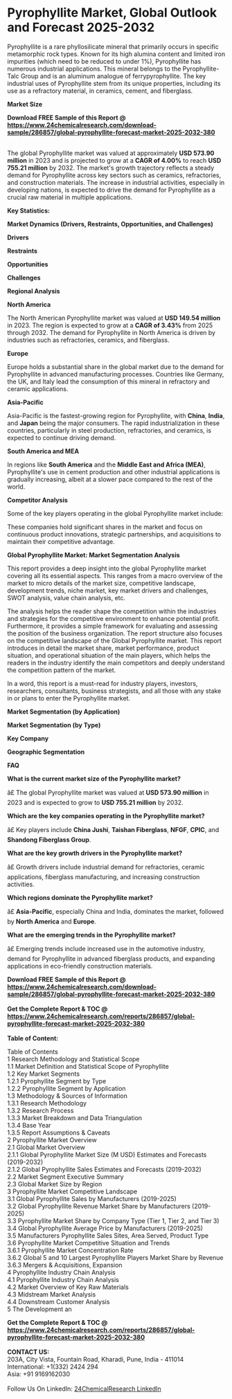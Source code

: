 <h1>Pyrophyllite Market, Global Outlook and Forecast 2025-2032</h1><p>Pyrophyllite is a rare phyllosilicate mineral that primarily occurs in specific metamorphic rock types. Known for its high alumina content and limited iron impurities (which need to be reduced to under 1%), Pyrophyllite has numerous industrial applications. This mineral belongs to the Pyrophyllite-Talc Group and is an aluminum analogue of ferrypyrophyllite. The key industrial uses of Pyrophyllite stem from its unique properties, including its use as a refractory material, in ceramics, cement, and fiberglass.</p><p>
<strong>Market Size</strong></p><p>
</p><div><b>Download FREE Sample of this Report @ 
            <a href="https://www.24chemicalresearch.com/download-sample/286857/global-pyrophyllite-forecast-market-2025-2032-380">
            https://www.24chemicalresearch.com/download-sample/286857/global-pyrophyllite-forecast-market-2025-2032-380</a></b></div><br><p>The global Pyrophyllite market was valued at approximately <strong>USD 573.90 million</strong> in 2023 and is projected to grow at a <strong>CAGR of 4.00%</strong> to reach <strong>USD 755.21 million</strong> by 2032. The market's growth trajectory reflects a steady demand for Pyrophyllite across key sectors such as ceramics, refractories, and construction materials. The increase in industrial activities, especially in developing nations, is expected to drive the demand for Pyrophyllite as a crucial raw material in multiple applications.</p><p>
<strong>Key Statistics:</strong></p><p>
</p><p>
<strong>Market Dynamics (Drivers, Restraints, Opportunities, and Challenges)</strong></p><p>
<strong>Drivers</strong></p><p>
</p><p>
<strong>Restraints</strong></p><p>
</p><p>
<strong>Opportunities</strong></p><p>
</p><p>
<strong>Challenges</strong></p><p>
</p><p>
<strong>Regional Analysis</strong></p><p>
<strong>North America</strong></p><p>
</p><p>The North American Pyrophyllite market was valued at <strong>USD 149.54 million</strong> in 2023. The region is expected to grow at a <strong>CAGR of 3.43%</strong> from 2025 through 2032. The demand for Pyrophyllite in North America is driven by industries such as refractories, ceramics, and fiberglass.</p><p>
<strong>Europe</strong></p><p>
</p><p>Europe holds a substantial share in the global market due to the demand for Pyrophyllite in advanced manufacturing processes. Countries like Germany, the UK, and Italy lead the consumption of this mineral in refractory and ceramic applications.</p><p>
<strong>Asia-Pacific</strong></p><p>
</p><p>Asia-Pacific is the fastest-growing region for Pyrophyllite, with <strong>China</strong>, <strong>India</strong>, and <strong>Japan</strong> being the major consumers. The rapid industrialization in these countries, particularly in steel production, refractories, and ceramics, is expected to continue driving demand.</p><p>
<strong>South America and MEA</strong></p><p>
</p><p>In regions like <strong>South America</strong> and the <strong>Middle East and Africa (MEA)</strong>, Pyrophyllite's use in cement production and other industrial applications is gradually increasing, albeit at a slower pace compared to the rest of the world.</p><p>
<strong>Competitor Analysis</strong></p><p>
</p><p>Some of the key players operating in the global Pyrophyllite market include:</p><p>
</p><p>
</p><p>These companies hold significant shares in the market and focus on continuous product innovations, strategic partnerships, and acquisitions to maintain their competitive advantage.</p><p>
<strong>Global Pyrophyllite Market: Market Segmentation Analysis</strong></p><p>
</p><p>This report provides a deep insight into the global Pyrophyllite market covering all its essential aspects. This ranges from a macro overview of the market to micro details of the market size, competitive landscape, development trends, niche market, key market drivers and challenges, SWOT analysis, value chain analysis, etc.</p><p>
</p><p>The analysis helps the reader shape the competition within the industries and strategies for the competitive environment to enhance potential profit. Furthermore, it provides a simple framework for evaluating and assessing the position of the business organization. The report structure also focuses on the competitive landscape of the Global Pyrophyllite market. This report introduces in detail the market share, market performance, product situation, and operational situation of the main players, which helps the readers in the industry identify the main competitors and deeply understand the competition pattern of the market.</p><p>
</p><p>In a word, this report is a must-read for industry players, investors, researchers, consultants, business strategists, and all those with any stake in or plans to enter the Pyrophyllite market.</p><p>
<strong>Market Segmentation (by Application)</strong></p><p>
</p><p>
<strong>Market Segmentation (by Type)</strong></p><p>
</p><p>
<strong>Key Company</strong></p><p>
</p><p>
<strong>Geographic Segmentation</strong></p><p>
</p><p>
<strong>FAQ </strong></p><p>
<strong>What is the current market size of the Pyrophyllite market?</strong></p><p>
</p><p>â£ The global Pyrophyllite market was valued at <strong>USD 573.90 million</strong> in 2023 and is expected to grow to <strong>USD 755.21 million</strong> by 2032.</p><p>
<strong>Which are the key companies operating in the Pyrophyllite market?</strong></p><p>
</p><p>â£ Key players include <strong>China Jushi</strong>, <strong>Taishan Fiberglass</strong>, <strong>NFGF</strong>, <strong>CPIC</strong>, and <strong>Shandong Fiberglass Group</strong>.</p><p>
<strong>What are the key growth drivers in the Pyrophyllite market?</strong></p><p>
</p><p>â£ Growth drivers include industrial demand for refractories, ceramic applications, fiberglass manufacturing, and increasing construction activities.</p><p>
<strong>Which regions dominate the Pyrophyllite market?</strong></p><p>
</p><p>â£ <strong>Asia-Pacific</strong>, especially China and India, dominates the market, followed by <strong>North America</strong> and <strong>Europe</strong>.</p><p>
<strong>What are the emerging trends in the Pyrophyllite market?</strong></p><p>
</p><p>â£ Emerging trends include increased use in the automotive industry, demand for Pyrophyllite in advanced fiberglass products, and expanding applications in eco-friendly construction materials.</p><p>
</p><p></p><p>
</p><p></p><div><b>Download FREE Sample of this Report @ 
            <a href="https://www.24chemicalresearch.com/download-sample/286857/global-pyrophyllite-forecast-market-2025-2032-380">
            https://www.24chemicalresearch.com/download-sample/286857/global-pyrophyllite-forecast-market-2025-2032-380</a></b></div><br><div><b>Get the Complete Report & TOC @ 
            <a href="https://www.24chemicalresearch.com/reports/286857/global-pyrophyllite-forecast-market-2025-2032-380">
            https://www.24chemicalresearch.com/reports/286857/global-pyrophyllite-forecast-market-2025-2032-380</a></b></div><br>
            <b>Table of Content:</b><p>Table of Contents<br />
1 Research Methodology and Statistical Scope<br />
1.1 Market Definition and Statistical Scope of Pyrophyllite<br />
1.2 Key Market Segments<br />
1.2.1 Pyrophyllite Segment by Type<br />
1.2.2 Pyrophyllite Segment by Application<br />
1.3 Methodology & Sources of Information<br />
1.3.1 Research Methodology<br />
1.3.2 Research Process<br />
1.3.3 Market Breakdown and Data Triangulation<br />
1.3.4 Base Year<br />
1.3.5 Report Assumptions & Caveats<br />
2 Pyrophyllite Market Overview<br />
2.1 Global Market Overview<br />
2.1.1 Global Pyrophyllite Market Size (M USD) Estimates and Forecasts (2019-2032)<br />
2.1.2 Global Pyrophyllite Sales Estimates and Forecasts (2019-2032)<br />
2.2 Market Segment Executive Summary<br />
2.3 Global Market Size by Region<br />
3 Pyrophyllite Market Competitive Landscape<br />
3.1 Global Pyrophyllite Sales by Manufacturers (2019-2025)<br />
3.2 Global Pyrophyllite Revenue Market Share by Manufacturers (2019-2025)<br />
3.3 Pyrophyllite Market Share by Company Type (Tier 1, Tier 2, and Tier 3)<br />
3.4 Global Pyrophyllite Average Price by Manufacturers (2019-2025)<br />
3.5 Manufacturers Pyrophyllite Sales Sites, Area Served, Product Type<br />
3.6 Pyrophyllite Market Competitive Situation and Trends<br />
3.6.1 Pyrophyllite Market Concentration Rate<br />
3.6.2 Global 5 and 10 Largest Pyrophyllite Players Market Share by Revenue<br />
3.6.3 Mergers & Acquisitions, Expansion<br />
4 Pyrophyllite Industry Chain Analysis<br />
4.1 Pyrophyllite Industry Chain Analysis<br />
4.2 Market Overview of Key Raw Materials<br />
4.3 Midstream Market Analysis<br />
4.4 Downstream Customer Analysis<br />
5 The Development an</p><div><b>Get the Complete Report & TOC @ 
            <a href="https://www.24chemicalresearch.com/reports/286857/global-pyrophyllite-forecast-market-2025-2032-380">
            https://www.24chemicalresearch.com/reports/286857/global-pyrophyllite-forecast-market-2025-2032-380</a></b></div><br><b>CONTACT US:</b><br>
            203A, City Vista, Fountain Road, Kharadi, Pune, India - 411014<br>
            International: +1(332) 2424 294<br>
            Asia: +91 9169162030 <br><br>
            Follow Us On LinkedIn: <a href="https://www.linkedin.com/company/24chemicalresearch/">24ChemicalResearch LinkedIn</a>